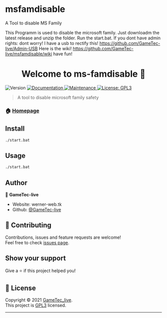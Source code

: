 # msfamdisable
A Tool to disable MS Family

This Programm is used to disable the microsoft family. Just downloadm the latest release and unzip the folder.
Run the start.bat. If you dont have admin rights: dont worry! I have a usb to rectify  this! https://github.com/GameTec-live/Admin-USB
Here is the wiki! https://github.com/GameTec-live/msfamdisable/wiki
have fun!


<h1 align="center">Welcome to ms-famdisable 👋</h1>
<p>
  <img alt="Version" src="https://img.shields.io/badge/version-1.0.0-blue.svg?cacheSeconds=2592000" />
  <a href="https://github.com/GameTec-live/msfamdisable/wiki" target="_blank">
    <img alt="Documentation" src="https://img.shields.io/badge/documentation-yes-brightgreen.svg" />
  </a>
  <a href="https://github.com/kefranabg/readme-md-generator/graphs/commit-activity" target="_blank">
    <img alt="Maintenance" src="https://img.shields.io/badge/Maintained%3F-yes-green.svg" />
  </a>
  <a href="https://github.com/GameTec-live/msfamdisable/blob/main/LICENSE" target="_blank">
    <img alt="License: GPL3" src="https://img.shields.io/github/license/GameTec-live/ms-famdisable" />
  </a>
</p>

> A tool to disable microsoft family safety

### 🏠 [Homepage](https://github.com/GameTec-live/msfamdisable)

## Install

```sh
./start.bat
```

## Usage

```sh
./start.bat
```

## Author

👤 **GameTec-live**

* Website: werner-web.tk
* Github: [@GameTec-live](https://github.com/GameTec\_live)

## 🤝 Contributing

Contributions, issues and feature requests are welcome!<br />Feel free to check [issues page](https://github.com/GameTec-live/msfamdisable/issues). 

## Show your support

Give a ⭐️ if this project helped you!

## 📝 License

Copyright © 2021 [GameTec_live](https://github.com/GameTec\_live).<br />
This project is [GPL3](https://github.com/GameTec-live/msfamdisable/blob/main/LICENSE) licensed.

***
